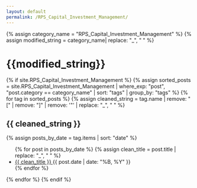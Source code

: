 ```yaml
---
layout: default
permalink: /RPS_Capital_Investment_Management/
---
```


{% assign category_name = "RPS_Capital_Investment_Management" %}
{% assign modified_string = category_name| replace: "_", " " %}
<h1>{{modified_string}}</h1>
{% if site.RPS_Capital_Investment_Management %}
{% assign sorted_posts = site.RPS_Capital_Investment_Management | where_exp: "post", "post.category == category_name" | sort: "tags" | group_by: "tags" %}
{% for tag in sorted_posts %}
{% assign cleaned_string = tag.name | remove: "[" | remove: "]" | remove: '"' | replace: "_", " " %}
<h2>{{ cleaned_string }}</h2>
{% assign posts_by_date = tag.items | sort: "date" %}
<ul>
{% for post in posts_by_date %}
{% assign clean_title = post.title | replace: "_", " " %}
<li><a href="{{ post.url | relative_url }}">{{ clean_title }} </a><span>{{ post.date | date: "%B, %Y" }}</span></li>
{% endfor %}
</ul>
{% endfor %}
{% endif %}
